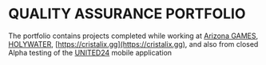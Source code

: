 # QUALITY ASSURANCE PORTFOLIO
The portfolio contains projects completed while working at [Arizona GAMES](https://arizona-rp.com), [HOLYWATER](https://holywater.tech), [https://cristalix.gg](https://cristalix.gg), and also from closed Alpha testing of the [UNITED24](https://u24.gov.ua) mobile application
